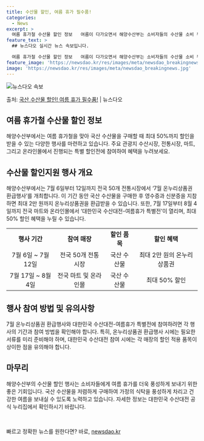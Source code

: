```yaml
---
title: 수산물 할인, 여름 휴가 필수품!
categories:
  - News
excerpt: >
  여름 휴가철 수산물 할인 정보   여름이 다가오면서 해양수산부는 소비자들의 수산물 소비 부담을 줄이기 위한 …
feature_text: >
  ## 뉴스다오 실시간 뉴스 속보입니다.

  여름 휴가철 수산물 할인 정보   여름이 다가오면서 해양수산부는 소비자들의 수산물 소비 부담을 줄이기 위한 …
feature_image: 'https://newsdao.kr/res/images/meta/newsdao_breakingnews.jpg'
image: 'https://newsdao.kr/res/images/meta/newsdao_breakingnews.jpg'
---
```


![뉴스다오 속보](https://newsdao.kr/res/images/meta/newsdao_breakingnews.jpg)

<p>출처: <a href="https://newsdao.kr/4647" rel="dofollow">국산 수산물 할인! 여름 휴가 필수품!</a> | 뉴스다오</p>

<h2 data-ke-size="size26">여름 휴가철 수산물 할인 정보</h2>
<p data-ke-size="size16">해양수산부에서는 여름 휴가철을 맞아 국산 수산물을 구매할 때 최대 50%까지 할인을 받을 수 있는 다양한 행사를 마련하고 있습니다. 주요 관광지 수산시장, 전통시장, 마트, 그리고 온라인몰에서 진행되는 특별 할인전에 참여하여 혜택을 누려보세요.</p>

<h2 data-ke-size="size26">수산물 할인지원 행사 개요</h2>
<p data-ke-size="size16">해양수산부에서는 7월 6일부터 12일까지 전국 50개 전통시장에서 ‘7월 온누리상품권 환급행사’를 개최합니다. 이 기간 동안 국산 수산물을 구매한 후 영수증과 신분증을 지참하면 최대 2만 원까지 온누리상품권을 환급받을 수 있습니다. 또한, 7월 17일부터 8월 4일까지 전국 마트와 온라인몰에서 ‘대한민국 수산대전-여름휴가 특별전’이 열리며, 최대 50% 할인 혜택을 누릴 수 있습니다.</p>

<table>
	<tr>
		<td style="text-align: center; height: 17px;"><b>행사 기간</b></td>
		<td style="text-align: center; height: 17px;"><b>참여 매장</b></td>
		<td style="text-align: center; height: 17px;"><b>할인 품목</b></td>
		<td style="text-align: center; height: 17px;"><b>할인 혜택</b></td>
	</tr>
	<tr>
		<td style="text-align: center; height: 17px;">7월 6일 ~ 7월 12일</td>
		<td style="text-align: center; height: 17px;">전국 50개 전통시장</td>
		<td style="text-align: center; height: 17px;">국산 수산물</td>
		<td style="text-align: center; height: 17px;">최대 2만 원의 온누리상품권</td>
	</tr>
	<tr>
		<td style="text-align: center; height: 17px;">7월 17일 ~ 8월 4일</td>
		<td style="text-align: center; height: 17px;">전국 마트 및 온라인몰</td>
		<td style="text-align: center; height: 17px;">국산 수산물</td>
		<td style="text-align: center; height: 17px;">최대 50% 할인</td>
	</tr>
</table>

<h2 data-ke-size="size26">행사 참여 방법 및 유의사항</h2>
<p data-ke-size="size16">7월 온누리상품권 환급행사와 대한민국 수산대전-여름휴가 특별전에 참여하려면 각 행사의 기간과 참여 방법을 확인해야 합니다. 특히, 온누리상품권 환급행사 시에는 필요한 서류를 미리 준비해야 하며, 대한민국 수산대전 참여 시에는 각 매장의 할인 적용 품목이 상이한 점을 유의해야 합니다.</p>

<h2 data-ke-size="size26">마무리</h2>
<p data-ke-size="size16">해양수산부의 수산물 할인 행사는 소비자들에게 여름 휴가를 더욱 풍성하게 보내기 위한 좋은 기회입니다. 국산 수산물을 저렴하게 구매하여 가정의 식탁을 풍성하게 차리고 건강한 여름을 보내실 수 있도록 노력하고 있습니다. 자세한 정보는 대한민국 수산대전 공식 누리집에서 확인하시기 바랍니다.</p>
<p data-ke-size="size16">&nbsp;</p> 

빠르고 정확한 뉴스를 원한다면? 바로, <a href="https://newsdao.kr" rel="dofollow">newsdao.kr</a>


